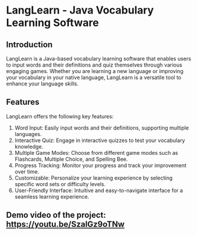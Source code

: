 # LangLearn - Java Vocabulary Learning Software

## Introduction <br />
LangLearn is a Java-based vocabulary learning software that enables users to input words and their definitions and quiz themselves through various engaging games. Whether you are learning a new language or improving your vocabulary in your native language, LangLearn is a versatile tool to enhance your language skills. <br />

## Features <br />
LangLearn offers the following key features:<br />

1. Word Input: Easily input words and their definitions, supporting multiple languages.<br />
2. Interactive Quiz: Engage in interactive quizzes to test your vocabulary knowledge.<br />
3. Multiple Game Modes: Choose from different game modes such as Flashcards, Multiple Choice, and Spelling Bee.<br />
4. Progress Tracking: Monitor your progress and track your improvement over time.<br />
5. Customizable: Personalize your learning experience by selecting specific word sets or difficulty levels.<br />
6. User-Friendly Interface: Intuitive and easy-to-navigate interface for a seamless learning experience.<br />

## Demo video of the project: https://youtu.be/SzaIGz9oTNw